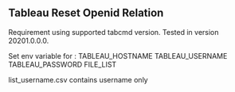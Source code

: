 Tableau Reset Openid Relation
--

Requirement using supported tabcmd version. Tested in version 20201.0.0.0. 

Set env variable for :
TABLEAU_HOSTNAME
TABLEAU_USERNAME
TABLEAU_PASSWORD
FILE_LIST

list_username.csv contains username only
